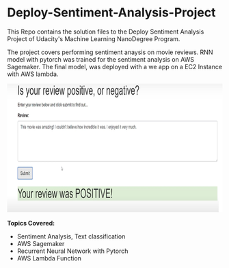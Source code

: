# Deploy-Sentiment-Analysis-Project

This Repo contains the solution files to the Deploy Sentiment Analysis Project of Udacity's Machine Learning NanoDegree Program.


The project covers performing sentiment anaysis on movie reviews. RNN model with pytorch was trained for the sentiment analysis on AWS Sagemaker. The final model, was deployed with a we app on a EC2 Instance with AWS lambda.

<img src="https://github.com/abyanjan/Udacity-ML-Engineer-Nanodegree/blob/master/Deploy-Sentiment-Analysis-Project/sentiment_analysis_web_app.PNG" width='600' height='300'>

**Topics Covered:**
- Sentiment Analysis, Text classification
- AWS Sagemaker
- Recurrent Neural Network with Pytorch
- AWS Lambda Function

